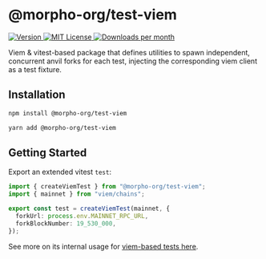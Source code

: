 # @morpho-org/test-viem

<a href="https://www.npmjs.com/package/@morpho-org/test-viem">
    <picture>
        <source media="(prefers-color-scheme: dark)" srcset="https://img.shields.io/npm/v/@morpho-org/test-viem?colorA=21262d&colorB=21262d&style=flat">
        <img src="https://img.shields.io/npm/v/@morpho-org/test-viem?colorA=f6f8fa&colorB=f6f8fa&style=flat" alt="Version">
    </picture>
</a>
<a href="https://github.com/wevm/@morpho-org/test-viem/blob/main/LICENSE">
    <picture>
        <source media="(prefers-color-scheme: dark)" srcset="https://img.shields.io/npm/l/@morpho-org/test-viem?colorA=21262d&colorB=21262d&style=flat">
        <img src="https://img.shields.io/npm/l/@morpho-org/test-viem?colorA=f6f8fa&colorB=f6f8fa&style=flat" alt="MIT License">
    </picture>
</a>
<a href="https://www.npmjs.com/package/@morpho-org/test-viem">
    <picture>
        <source media="(prefers-color-scheme: dark)" srcset="https://img.shields.io/npm/dm/@morpho-org/test-viem?colorA=21262d&colorB=21262d&style=flat">
        <img src="https://img.shields.io/npm/dm/@morpho-org/test-viem?colorA=f6f8fa&colorB=f6f8fa&style=flat" alt="Downloads per month">
    </picture>
</a>

Viem & vitest-based package that defines utilities to spawn independent, concurrent anvil forks for each test, injecting the corresponding viem client as a test fixture.

## Installation

```bash
npm install @morpho-org/test-viem
```

```bash
yarn add @morpho-org/test-viem
```

## Getting Started

Export an extended vitest `test`:

```typescript
import { createViemTest } from "@morpho-org/test-viem";
import { mainnet } from "viem/chains";

export const test = createViemTest(mainnet, {
  forkUrl: process.env.MAINNET_RPC_URL,
  forkBlockNumber: 19_530_000,
});
```

See more on its internal usage for [viem-based tests here](../blue-sdk-viem/test/).